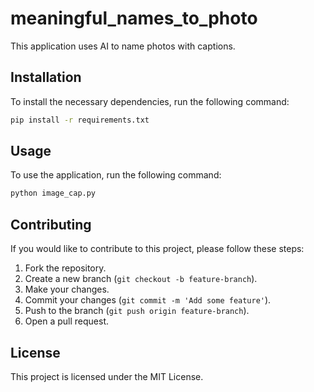 # meaningful_names_to_photo

This application uses AI to name photos with captions.

## Installation

To install the necessary dependencies, run the following command:

```bash
pip install -r requirements.txt
```

## Usage

To use the application, run the following command:

```bash
python image_cap.py
```


## Contributing

If you would like to contribute to this project, please follow these steps:

1. Fork the repository.
2. Create a new branch (`git checkout -b feature-branch`).
3. Make your changes.
4. Commit your changes (`git commit -m 'Add some feature'`).
5. Push to the branch (`git push origin feature-branch`).
6. Open a pull request.

## License

This project is licensed under the MIT License.
